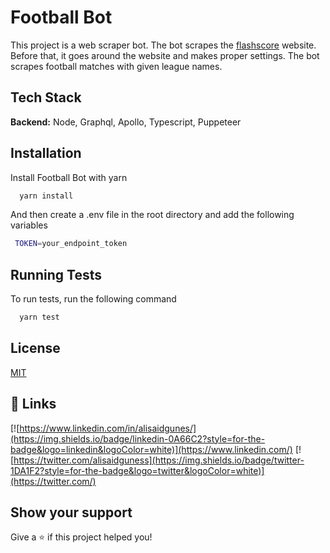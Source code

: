 
# Football Bot

This project is a web scraper bot. The bot scrapes the [flashscore](https://www.flashscore.co.uk/) website. Before that, it goes around the website and makes proper settings. The bot scrapes football matches with given league names.

## Tech Stack

**Backend:** Node, Graphql, Apollo, Typescript, Puppeteer





## Installation

Install Football Bot with yarn

```bash
  yarn install
```
And then create a .env file in the root directory and add the following variables

```bash
 TOKEN=your_endpoint_token
```
## Running Tests

To run tests, run the following command

```bash
  yarn test
```


## License

[MIT](https://choosealicense.com/licenses/mit/)


## 🔗 Links
[![https://www.linkedin.com/in/alisaidgunes/](https://img.shields.io/badge/linkedin-0A66C2?style=for-the-badge&logo=linkedin&logoColor=white)](https://www.linkedin.com/)
[![https://twitter.com/alisaidguness](https://img.shields.io/badge/twitter-1DA1F2?style=for-the-badge&logo=twitter&logoColor=white)](https://twitter.com/)

## Show your support

Give a ⭐️ if this project helped you!

